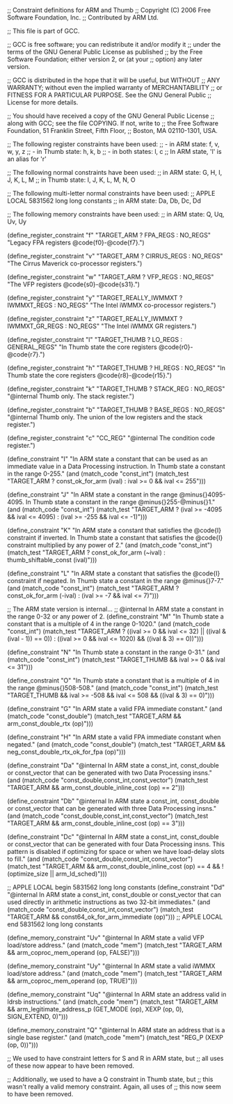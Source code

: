 ;; Constraint definitions for ARM and Thumb
;; Copyright (C) 2006 Free Software Foundation, Inc.
;; Contributed by ARM Ltd.

;; This file is part of GCC.

;; GCC is free software; you can redistribute it and/or modify it
;; under the terms of the GNU General Public License as published
;; by the Free Software Foundation; either version 2, or (at your
;; option) any later version.

;; GCC is distributed in the hope that it will be useful, but WITHOUT
;; ANY WARRANTY; without even the implied warranty of MERCHANTABILITY
;; or FITNESS FOR A PARTICULAR PURPOSE.  See the GNU General Public
;; License for more details.

;; You should have received a copy of the GNU General Public License
;; along with GCC; see the file COPYING.  If not, write to
;; the Free Software Foundation, 51 Franklin Street, Fifth Floor,
;; Boston, MA 02110-1301, USA.

;; The following register constraints have been used:
;; - in ARM state: f, v, w, y, z
;; - in Thumb state: h, k, b
;; - in both states: l, c
;; In ARM state, 'l' is an alias for 'r'

;; The following normal constraints have been used:
;; in ARM state: G, H, I, J, K, L, M
;; in Thumb state: I, J, K, L, M, N, O

;; The following multi-letter normal constraints have been used:
;; APPLE LOCAL 5831562 long long constants
;; in ARM state: Da, Db, Dc, Dd

;; The following memory constraints have been used:
;; in ARM state: Q, Uq, Uv, Uy


(define_register_constraint "f" "TARGET_ARM ? FPA_REGS : NO_REGS"
 "Legacy FPA registers @code{f0}-@code{f7}.")

(define_register_constraint "v" "TARGET_ARM ? CIRRUS_REGS : NO_REGS"
 "The Cirrus Maverick co-processor registers.")

(define_register_constraint "w" "TARGET_ARM ? VFP_REGS : NO_REGS"
 "The VFP registers @code{s0}-@code{s31}.")

(define_register_constraint "y" "TARGET_REALLY_IWMMXT ? IWMMXT_REGS : NO_REGS"
 "The Intel iWMMX co-processor registers.")

(define_register_constraint "z"
 "TARGET_REALLY_IWMMXT ? IWMMXT_GR_REGS : NO_REGS"
 "The Intel iWMMX GR registers.")

(define_register_constraint "l" "TARGET_THUMB ? LO_REGS : GENERAL_REGS"
 "In Thumb state the core registers @code{r0}-@code{r7}.")

(define_register_constraint "h" "TARGET_THUMB ? HI_REGS : NO_REGS"
 "In Thumb state the core registers @code{r8}-@code{r15}.")

(define_register_constraint "k" "TARGET_THUMB ? STACK_REG : NO_REGS"
 "@internal
  Thumb only.  The stack register.")

(define_register_constraint "b" "TARGET_THUMB ? BASE_REGS : NO_REGS"
 "@internal
  Thumb only.  The union of the low registers and the stack register.")

(define_register_constraint "c" "CC_REG"
 "@internal The condition code register.")

(define_constraint "I"
 "In ARM state a constant that can be used as an immediate value in a Data
  Processing instruction.  In Thumb state a constant in the range 0-255."
 (and (match_code "const_int")
      (match_test "TARGET_ARM ? const_ok_for_arm (ival)
		   : ival >= 0 && ival <= 255")))

(define_constraint "J"
 "In ARM state a constant in the range @minus{}4095-4095.  In Thumb state
  a constant in the range @minus{}255-@minus{}1."
 (and (match_code "const_int")
      (match_test "TARGET_ARM ? (ival >= -4095 && ival <= 4095)
		   : (ival >= -255 && ival <= -1)")))

(define_constraint "K"
 "In ARM state a constant that satisfies the @code{I} constraint if inverted.
  In Thumb state a constant that satisfies the @code{I} constraint multiplied 
  by any power of 2."
 (and (match_code "const_int")
      (match_test "TARGET_ARM ? const_ok_for_arm (~ival)
		   : thumb_shiftable_const (ival)")))

(define_constraint "L"
 "In ARM state a constant that satisfies the @code{I} constraint if negated.
  In Thumb state a constant in the range @minus{}7-7."
 (and (match_code "const_int")
      (match_test "TARGET_ARM ? const_ok_for_arm (-ival)
		   : (ival >= -7 && ival <= 7)")))

;; The ARM state version is internal...
;; @internal In ARM state a constant in the range 0-32 or any power of 2.
(define_constraint "M"
 "In Thumb state a constant that is a multiple of 4 in the range 0-1020."
 (and (match_code "const_int")
      (match_test "TARGET_ARM ? ((ival >= 0 && ival <= 32)
				 || ((ival & (ival - 1)) == 0))
		   : ((ival >= 0 && ival <= 1020) && ((ival & 3) == 0))")))

(define_constraint "N"
 "In Thumb state a constant in the range 0-31."
 (and (match_code "const_int")
      (match_test "TARGET_THUMB && ival >= 0 && ival <= 31")))

(define_constraint "O"
 "In Thumb state a constant that is a multiple of 4 in the range
  @minus{}508-508."
 (and (match_code "const_int")
      (match_test "TARGET_THUMB && ival >= -508 && ival <= 508
		   && ((ival & 3) == 0)")))

(define_constraint "G"
 "In ARM state a valid FPA immediate constant."
 (and (match_code "const_double")
      (match_test "TARGET_ARM && arm_const_double_rtx (op)")))

(define_constraint "H"
 "In ARM state a valid FPA immediate constant when negated."
 (and (match_code "const_double")
      (match_test "TARGET_ARM && neg_const_double_rtx_ok_for_fpa (op)")))

(define_constraint "Da"
 "@internal
  In ARM state a const_int, const_double or const_vector that can
  be generated with two Data Processing insns."
 (and (match_code "const_double,const_int,const_vector")
      (match_test "TARGET_ARM && arm_const_double_inline_cost (op) == 2")))

(define_constraint "Db"
 "@internal
  In ARM state a const_int, const_double or const_vector that can
  be generated with three Data Processing insns."
 (and (match_code "const_double,const_int,const_vector")
      (match_test "TARGET_ARM && arm_const_double_inline_cost (op) == 3")))

(define_constraint "Dc"
 "@internal
  In ARM state a const_int, const_double or const_vector that can
  be generated with four Data Processing insns.  This pattern is disabled
  if optimizing for space or when we have load-delay slots to fill."
 (and (match_code "const_double,const_int,const_vector")
      (match_test "TARGET_ARM && arm_const_double_inline_cost (op) == 4
		   && !(optimize_size || arm_ld_sched)")))

;; APPLE LOCAL begin 5831562 long long constants
(define_constraint "Dd"
 "@internal
  In ARM state a const_int, const_double or const_vector that can
  used directly in arithmetic instructions as two 32-bit immediates."
 (and (match_code "const_double,const_int,const_vector")
      (match_test "TARGET_ARM && const64_ok_for_arm_immediate (op)")))
;; APPLE LOCAL end 5831562 long long constants

(define_memory_constraint "Uv"
 "@internal
  In ARM state a valid VFP load/store address."
 (and (match_code "mem")
      (match_test "TARGET_ARM && arm_coproc_mem_operand (op, FALSE)")))

(define_memory_constraint "Uy"
 "@internal
  In ARM state a valid iWMMX load/store address."
 (and (match_code "mem")
      (match_test "TARGET_ARM && arm_coproc_mem_operand (op, TRUE)")))

(define_memory_constraint "Uq"
 "@internal
  In ARM state an address valid in ldrsb instructions."
 (and (match_code "mem")
      (match_test "TARGET_ARM
		   && arm_legitimate_address_p (GET_MODE (op), XEXP (op, 0),
						SIGN_EXTEND, 0)")))

(define_memory_constraint "Q"
 "@internal
  In ARM state an address that is a single base register."
 (and (match_code "mem")
      (match_test "REG_P (XEXP (op, 0))")))

;; We used to have constraint letters for S and R in ARM state, but
;; all uses of these now appear to have been removed.

;; Additionally, we used to have a Q constraint in Thumb state, but
;; this wasn't really a valid memory constraint.  Again, all uses of
;; this now seem to have been removed.

